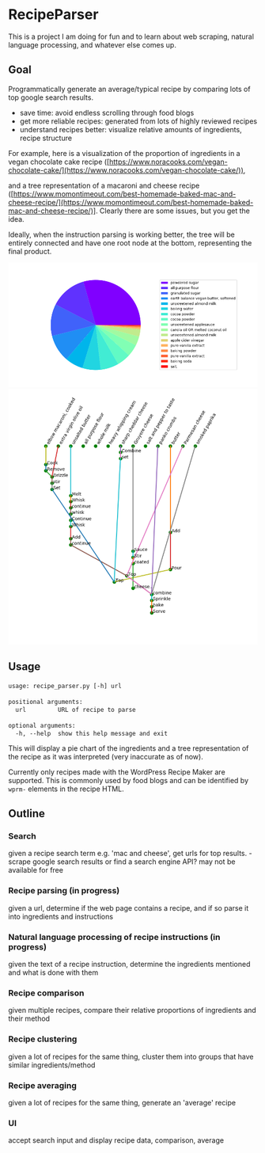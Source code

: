 # RecipeParser

This is a project I am doing for fun and to learn about web scraping, natural language processing, and whatever else comes up.

## Goal
Programmatically generate an average/typical recipe by comparing lots of top google search results.
* save time: avoid endless scrolling through food blogs
* get more reliable recipes: generated from lots of highly reviewed recipes
* understand recipes better: visualize relative amounts of ingredients, recipe structure

For example, here is a visualization of the proportion of ingredients in a vegan chocolate cake recipe ([https://www.noracooks.com/vegan-chocolate-cake/](https://www.noracooks.com/vegan-chocolate-cake/)),

and a tree representation of a macaroni and cheese recipe ([https://www.momontimeout.com/best-homemade-baked-mac-and-cheese-recipe/](https://www.momontimeout.com/best-homemade-baked-mac-and-cheese-recipe/)]. Clearly there are some issues, but you get the idea.

Ideally, when the instruction parsing is working better, the tree will be entirely connected and have one root node at the bottom, representing the final product.

![Example pie chart](/images/example_pie_chart.png)
![Example recipe graph](/images/example_recipe_tree.png)

## Usage
```
usage: recipe_parser.py [-h] url

positional arguments:
  url         URL of recipe to parse

optional arguments:
  -h, --help  show this help message and exit
```

This will display a pie chart of the ingredients and a tree representation of the recipe as it was interpreted (very inaccurate as of now).

Currently only recipes made with the WordPress Recipe Maker are supported. This is commonly used by food blogs and can be identified by `wprm-` elements in the recipe HTML.


## Outline

### Search
  given a recipe search term e.g. 'mac and cheese', get urls for top results.
    - scrape google search results or find a search engine API? may not be available for free
  
### **Recipe parsing (in progress)**
  given a url, determine if the web page contains a recipe, and if so parse it into ingredients and instructions
### **Natural language processing of recipe instructions (in progress)**
  given the text of a recipe instruction, determine the ingredients mentioned and what is done with them
### Recipe comparison
  given multiple recipes, compare their relative proportions of ingredients and their method
### Recipe clustering
  given a lot of recipes for the same thing, cluster them into groups that have similar ingredients/method
### Recipe averaging
  given a lot of recipes for the same thing, generate an 'average' recipe
### UI
  accept search input and display recipe data, comparison, average

